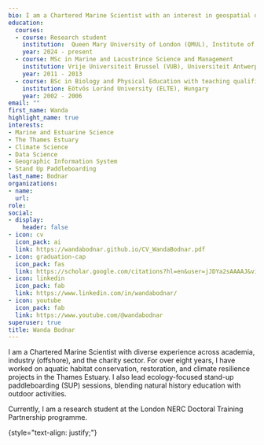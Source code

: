 ```yaml
---
bio: I am a Chartered Marine Scientist with an interest in geospatial data science.
education:
  courses:
  - course: Research student
    institution:  Queen Mary University of London (QMUL), Institute of Zoology (IoZ) and University College London (UCL) as part of the London NERC Doctoral Training Partnership, United Kingdom
    year: 2024 - present
  - course: MSc in Marine and Lacustrince Science and Management
    institution: Vrije Universiteit Brussel (VUB), Universiteit Antwerpen (UA), Universiteit Gent (UGent), Belgium
    year: 2011 - 2013
  - course: BSc in Biology and Physical Education with teaching qualification
    institution: Eötvös Loránd University (ELTE), Hungary
    year: 2002 - 2006
email: ""
first_name: Wanda
highlight_name: true
interests:
- Marine and Estuarine Science
- The Thames Estuary
- Climate Science
- Data Science
- Geographic Information System
- Stand Up Paddleboarding
last_name: Bodnar
organizations:
- name: 
  url: 
role: 
social:
- display:
    header: false
- icon: cv
  icon_pack: ai
  link: https://wandabodnar.github.io/CV_WandaBodnar.pdf
- icon: graduation-cap
  icon_pack: fas
  link: https://scholar.google.com/citations?hl=en&user=jJDYa2sAAAAJ&view_op=list_works&sortby=pubdate
- icon: linkedin
  icon_pack: fab
  link: https://www.linkedin.com/in/wandabodnar/
- icon: youtube
  icon_pack: fab
  link: https://www.youtube.com/@wandabodnar
superuser: true
title: Wanda Bodnar
---
```


I am a Chartered Marine Scientist with diverse experience across academia, industry (offshore), and the charity sector. For over eight years, I have worked on aquatic habitat conservation, restoration, and climate resilience projects in the Thames Estuary. I also lead ecology-focused stand-up paddleboarding (SUP) sessions, blending natural history education with outdoor activities. 

Currently, I am a research student at the London NERC Doctoral Training Partnership programme.

{style="text-align: justify;"}
